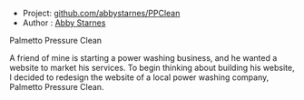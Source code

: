 
* Project: [github.com/abbystarnes/PPClean](https://github.com/abbystarnes/PPClean)
* Author : [Abby Starnes](http://abbystarnes.com)


Palmetto Pressure Clean

A friend of mine is starting a power washing business, and he wanted a website to market his services. To begin thinking about building his website, I decided to redesign the website of a local power washing company, Palmetto Pressure Clean.

